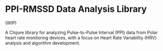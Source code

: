 # PPI-RMSSD Data Analysis Library

(WIP)

A Clojure library for analyzing Pulse-to-Pulse Interval (PPI) data from Polar heart rate monitoring devices, with a focus on Heart Rate Variability (HRV) analysis and algorithm development.

